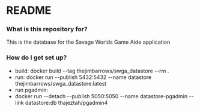 # README #

### What is this repository for? ###

This is the database for the Savage Worlds Game Aide application

### How do I get set up? ###

* build: docker build --tag thejimbarrows/swga_datastore --rm .
* run:  docker run --publish 5432:5432 --name datastore thejimbarrows/swga_datastore:latest
* run pgadmin:
* docker run --detach --publish 5050:5050 --name datastore-pgadmin --link datastore:db thajeztah/pgadmin4
